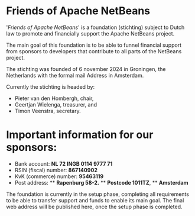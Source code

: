 # Friends of Apache NetBeans

'*Friends of Apache NetBeans*' is a foundation (stichting) subject to Dutch law to promote and financially support
the Apache NetBeans project. 

The main goal of this foundation is to be able to funnel financial support from sponsors to developers that contribute to
all parts of the NetBeans project.

The stichting was founded of 6 november 2024 in Groningen, the Netherlands with the formal mail Address in Amsterdam.

Currently the stichting is headed by:

* Pieter van den Hombergh, chair,
* Geertjan Wielenga, treasurer, and
* Timon Veenstra, secretary.


# Important information for our sponsors:

* Bank account: **NL 72 INGB 0114 9777 71**
* RSIN (fiscal) number: **867140902**
* KvK (commerce) number: **95463119**
* Post address: 
** **Rapenburg 58-2.**
** **Postcode 1011TZ**, 
** **Amsterdam**

The foundation is currently in the setup phase, completing all requirements to be able to transfer support and funds to enable its main goal.
The final web address will be published here, once the setup phase is completed.



